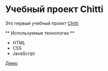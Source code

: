 # Учебный проект Chitti
Это первый учебный проект [Chitti](https://archenemy56.github.io/FrontendBlock-module1-Chitti/)

** Используемые технологии **
- HTML
- CSS
- JavaScript

[Демо](https://archenemy56.github.io/FrontendBlock-module1-Chitti/)